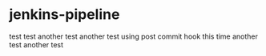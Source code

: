 # jenkins-pipeline
test
 test 
 another test 
 another test using post commit hook this time 
 another test 
 another test 
